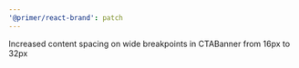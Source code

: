 ```yaml
---
'@primer/react-brand': patch
---
```


Increased content spacing on wide breakpoints in CTABanner from 16px to 32px
